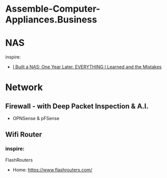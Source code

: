 # Assemble-Computer-Appliances.Business
# NAS
inspire:
- [I Built a NAS: One Year Later. EVERYTHING I Learned and the Mistakes](https://youtu.be/Ap8QrMao0No)

# Network
## Firewall - with Deep Packet Inspection & A.I.
- OPNSense & pFSense

## Wifi Router
### inspire:
FlashRouters
- Home: https://www.flashrouters.com/
